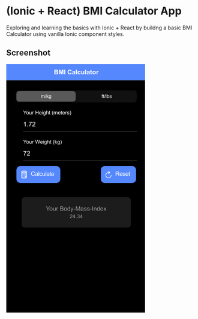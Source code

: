 # (Ionic + React) BMI Calculator App

Exploring and learning the basics with Ionic + React by buildng a basic BMI Calculator using vanilla Ionic component styles. 

## Screenshot
![BMIScreenshot](IonicBMICalculator.png)
